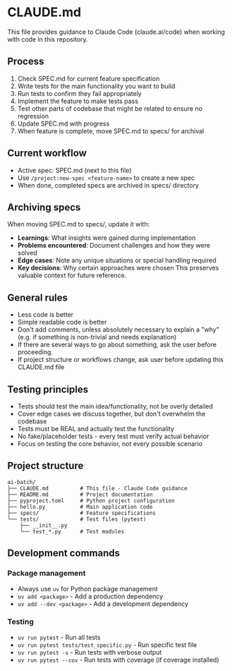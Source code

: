 # CLAUDE.md

This file provides guidance to Claude Code (claude.ai/code) when working with code in this repository.

## Process
1. Check SPEC.md for current feature specification
2. Write tests for the main functionality you want to build
3. Run tests to confirm they fail appropriately
4. Implement the feature to make tests pass
5. Test other parts of codebase that might be related to ensure no regression
6. Update SPEC.md with progress
7. When feature is complete, move SPEC.md to specs/ for archival

## Current workflow
- Active spec: SPEC.md (next to this file)
- Use `/project:new-spec <feature-name>` to create a new spec
- When done, completed specs are archived in specs/ directory

## Archiving specs
When moving SPEC.md to specs/, update it with:
- **Learnings**: What insights were gained during implementation
- **Problems encountered**: Document challenges and how they were solved
- **Edge cases**: Note any unique situations or special handling required
- **Key decisions**: Why certain approaches were chosen
This preserves valuable context for future reference.

## General rules
- Less code is better
- Simple readable code is better
- Don't add comments, unless absolutely necessary to explain a "why" (e.g. if something is non-trivial and needs explanation)
- If there are several ways to go about something, ask the user before proceeding.
- If project structure or workflows change, ask user before updating this CLAUDE.md file

## Testing principles
- Tests should test the main idea/functionality, not be overly detailed
- Cover edge cases we discuss together, but don't overwhelm the codebase
- Tests must be REAL and actually test the functionality
- No fake/placeholder tests - every test must verify actual behavior
- Focus on testing the core behavior, not every possible scenario

## Project structure
```
ai-batch/
├── CLAUDE.md          # This file - Claude Code guidance
├── README.md          # Project documentation
├── pyproject.toml     # Python project configuration
├── hello.py           # Main application code
├── specs/             # Feature specifications
└── tests/             # Test files (pytest)
    ├── __init__.py
    └── test_*.py      # Test modules
```

## Development commands
### Package management
- Always use `uv` for Python package management
- `uv add <package>` - Add a production dependency
- `uv add --dev <package>` - Add a development dependency

### Testing
- `uv run pytest` - Run all tests
- `uv run pytest tests/test_specific.py` - Run specific test file
- `uv run pytest -v` - Run tests with verbose output
- `uv run pytest --cov` - Run tests with coverage (if coverage installed)

